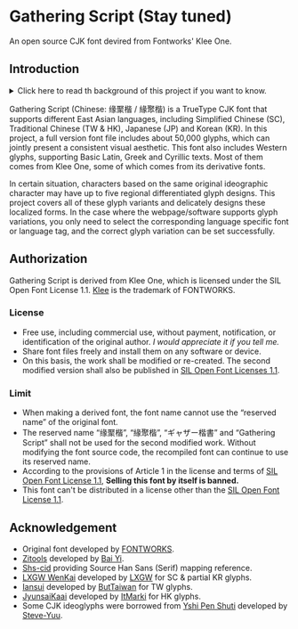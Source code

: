 # Gathering Script (Stay tuned) 
 An open source CJK font devired from Fontworks' Klee One. 
  
 ## Introduction 
   <details>  
   <summary>Click here to read th background of this project if you want to know.</summary> 
  
   In December 2020, Japanese famous font foundry Fontworks released [Klee One](https://github.com/fontworks-fonts/Klee) in an open-source way, which excited the whole font society. Klee One, which shares some features with Fangsong and Kaiti, namely elegant composition and high readability, ideal for texts, is favoured by Chinese users. Compared with traditional Kyokasho (Japanese: <span lang="ja-jp">教科書</span>) fonts, it reserved some features of traditional printing fonts. In 2021, [LXGW](https://github.com/lxgw) extended the glyphs based on it, which turned to be [LXGW WenKai](https://github.com/lxgw/LxgwWenKai), getting spoken highly of. Besides, Many font designers & amateurs also made fonts derived from Klee One, such as [Iansui](https://github.com/ButTaiwan/iansui), [JyunsaiKaai](https://github.com/ItMarki/jyunsaikaai), etc. With the efforts of font designers, a series of fonts derived from Klee One support many enough characters more than that in Klee One.   
  
   However, it's a problem that some fonts share the same glyphs with Klee One or other derivations, and some have made modifications. For the characters that Klee One doesn't include, there are certain differences in the proportions and structures among these newly added glyphs, which is obvious when compared among different fonts.   
  
   Faced with big character set and standards, glyph unification becomes urgent and necessary to be solved.   
  
   We hope to make a font like Source Han Sans (or Serif) that include big character set and multi-language. Gathering Script was born. 
   </details> 
  
 Gathering Script (Chinese: <span lang="zh-cn">缘聚楷</span> / <span lang="zh-tw">緣聚楷</span>) is a TrueType CJK font that supports different East Asian languages, including Simplified Chinese (SC), Traditional Chinese (TW & HK), Japanese (JP) and Korean (KR). In this project, a full version font file includes about 50,000 glyphs, which can jointly present a consistent visual aesthetic. This font also includes Western glyphs, supporting Basic Latin, Greek and Cyrillic texts. Most of them comes from Klee One, some of which comes from its derivative fonts. 
  
 In certain situation, characters based on the same original ideographic character may have up to five regional differentiated glyph designs. This project covers all of these glyph variants and delicately designs these localized forms. In the case where the webpage/software supports glyph variations, you only need to select the corresponding language specific font or language tag, and the correct glyph variation can be set successfully. 
  
 ## Authorization 
 Gathering Script is derived from Klee One, which is licensed under the SIL Open Font License 1.1. [Klee](https://github.com/fontworks-fonts/Klee) is the trademark of FONTWORKS. 
  
 ### License   
  - Free use, including commercial use, without payment, notification, or identification of the original author. *I would appreciate it if you tell me.* 
  - Share font files freely and install them on any software or device.  
  - On this basis, the work shall be modified or re-created. The second modified version shall also be published in [SIL Open Font Licenses 1.1](https://scripts.sil.org/OFL). 
  
 ### Limit 
  - When making a derived font, the font name cannot use the “reserved name” of the original font.  
  - The reserved name “<span lang="zh-cn">缘聚楷</span>”, “<span lang="zh-tw">緣聚楷</span>”, “<span lang="ja-jp">ギャザー楷書</span>” and “Gathering Script” shall not be used for the second modified work. Without modifying the font source code, the recompiled font can continue to use its reserved name.  
  - According to the provisions of Article 1 in the license and terms of [SIL Open Font License 1.1](https://scripts.sil.org/OFL), **Selling this font by itself is banned.**  
  - This font can't be distributed in a license other than the [SIL Open Font License 1.1](https://scripts.sil.org/OFL). 
  
  
 ## Acknowledgement 
 - Original font developed by [FONTWORKS](http://fontworks.co.jp). 
 - [Zitools](https://zi.tools) developed by [Bai Yi](https://github.com/yi-bai).   
 - [Shs-cid](https://github.com/NightFurySL2001/shs-cid) providing Source Han Sans (Serif) mapping reference. 
 - [LXGW WenKai](https://github.com/lxgw/LxgwWenKai) developed by [LXGW](https://github.com/lxgw) for SC & partial KR glyphs.  
 - [Iansui](https://github.com/ButTaiwan/iansui) developed by [ButTaiwan](https://github.com/ButTaiwan) for TW glyphs. 
 - [JyunsaiKaai](https://github.com/ItMarki/jyunsaikaai) developed by [ItMarki](https://github.com/ItMarki) for HK glyphs. 
 - Some CJK ideoglyphs were borrowed from [Yshi Pen Shuti](https://github.com/Steve-Yuu/YshiPen-Shuti) developed by [Steve-Yuu](https://github.com/Steve-Yuu).
